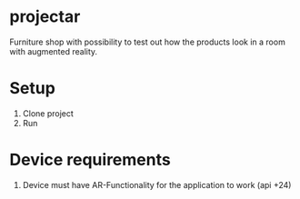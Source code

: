# projectar

Furniture shop with possibility to test out how the products look in a room with augmented reality.


# Setup

1. Clone project
2. Run


# Device requirements

1. Device must have AR-Functionality for the application to work (api +24)
